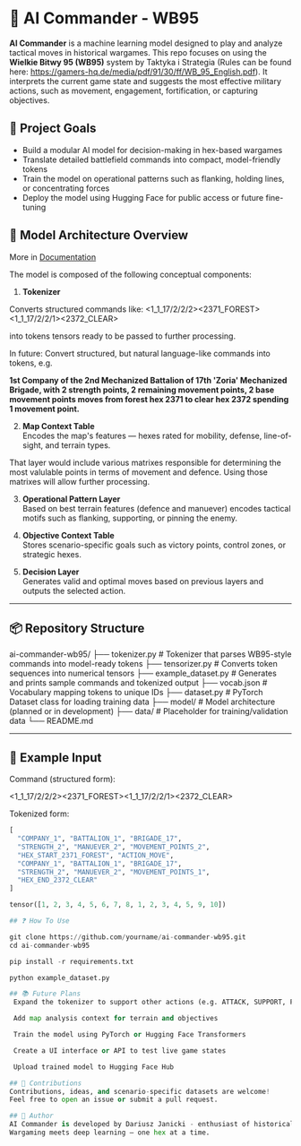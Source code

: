 # 🤖 AI Commander - WB95

**AI Commander** is a machine learning model designed to play and analyze tactical moves in historical wargames. This repo focuses on using the **Wielkie Bitwy 95 (WB95)** system by Taktyka i Strategia (Rules can be found here: https://gamers-hq.de/media/pdf/91/30/ff/WB_95_English.pdf). It interprets the current game state and suggests the most effective military actions, such as movement, engagement, fortification, or capturing objectives.

## 🎯 Project Goals

- Build a modular AI model for decision-making in hex-based wargames
- Translate detailed battlefield commands into compact, model-friendly tokens
- Train the model on operational patterns such as flanking, holding lines, or concentrating forces
- Deploy the model using Hugging Face for public access or future fine-tuning

## 🧩 Model Architecture Overview

More in [Documentation](docs/docs.md)

The model is composed of the following conceptual components:

1. **Tokenizer**  

Converts structured commands like:
<1_1_17/2/2/2><2371_FOREST><MOVE><1_1_17/2/2/1><2372_CLEAR>

into tokens tensors ready to be passed to further processing.

In future: Convert structured, but natural language-like commands into tokens, e.g.

**1st Company of the 2nd Mechanized Battalion of 17th 'Zoria' Mechanized Brigade, with 2 strength points, 2 remaining movement points, 2 base movement points moves from forest hex 2371 to clear hex 2372 spending 1 movement point.**

2. **Map Context Table**  
Encodes the map's features — hexes rated for mobility, defense, line-of-sight, and terrain types.

That layer would include various matrixes responsible for determining the most valulable points in terms of movement and defence. Using those matrixes will allow further processing.

3. **Operational Pattern Layer**  
Based on best terrain features (defence and manuever) encodes tactical motifs such as flanking, supporting, or pinning the enemy.

4. **Objective Context Table**  
Stores scenario-specific goals such as victory points, control zones, or strategic hexes.

5. **Decision Layer**  
Generates valid and optimal moves based on previous layers and outputs the selected action.

---

## 📦 Repository Structure
ai-commander-wb95/
├── tokenizer.py # Tokenizer that parses WB95-style commands into model-ready tokens
├── tensorizer.py # Converts token sequences into numerical tensors
├── example_dataset.py # Generates and prints sample commands and tokenized output
├── vocab.json # Vocabulary mapping tokens to unique IDs
├── dataset.py # PyTorch Dataset class for loading training data
├── model/ # Model architecture (planned or in development)
├── data/ # Placeholder for training/validation data
└── README.md

---

## 🧪 Example Input

Command (structured form):

<1_1_17/2/2/2><2371_FOREST><MOVE><1_1_17/2/2/1><2372_CLEAR>

Tokenized form:

```python
[
  "COMPANY_1", "BATTALION_1", "BRIGADE_17",
  "STRENGTH_2", "MANUEVER_2", "MOVEMENT_POINTS_2",
  "HEX_START_2371_FOREST", "ACTION_MOVE",
  "COMPANY_1", "BATTALION_1", "BRIGADE_17",
  "STRENGTH_2", "MANUEVER_2", "MOVEMENT_POINTS_1",
  "HEX_END_2372_CLEAR"
]

tensor([1, 2, 3, 4, 5, 6, 7, 8, 1, 2, 3, 4, 5, 9, 10])

## ❓ How To Use

git clone https://github.com/yourname/ai-commander-wb95.git
cd ai-commander-wb95

pip install -r requirements.txt

python example_dataset.py

## 📚 Future Plans
 Expand the tokenizer to support other actions (e.g. ATTACK, SUPPORT, FORTIFY)

 Add map analysis context for terrain and objectives

 Train the model using PyTorch or Hugging Face Transformers

 Create a UI interface or API to test live game states

 Upload trained model to Hugging Face Hub

## 🤝 Contributions
Contributions, ideas, and scenario-specific datasets are welcome!
Feel free to open an issue or submit a pull request.

## 🧠 Author
AI Commander is developed by Dariusz Janicki - enthusiast of historical strategy games and AI systems.
Wargaming meets deep learning — one hex at a time.

